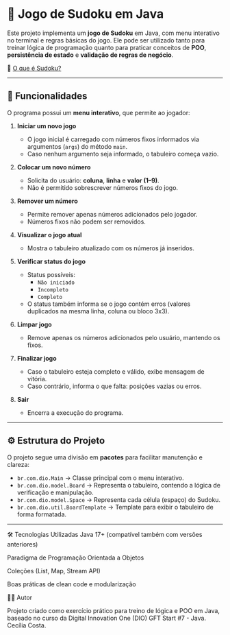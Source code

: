 # 🧩 Jogo de Sudoku em Java

Este projeto implementa um **jogo de Sudoku** em Java, com menu interativo no terminal e regras básicas do jogo. Ele pode ser utilizado tanto para treinar lógica de programação quanto para praticar conceitos de **POO**, **persistência de estado** e **validação de regras de negócio**.  

📖 [O que é Sudoku?](https://pt.wikipedia.org/wiki/Sudoku)

---

## 🚀 Funcionalidades

O programa possui um **menu interativo**, que permite ao jogador:  

1. **Iniciar um novo jogo**  
   - O jogo inicial é carregado com números fixos informados via argumentos (`args`) do método `main`.  
   - Caso nenhum argumento seja informado, o tabuleiro começa vazio.  

2. **Colocar um novo número**  
   - Solicita do usuário: **coluna**, **linha** e **valor (1–9)**.  
   - Não é permitido sobrescrever números fixos do jogo.  

3. **Remover um número**  
   - Permite remover apenas números adicionados pelo jogador.  
   - Números fixos não podem ser removidos.  

4. **Visualizar o jogo atual**  
   - Mostra o tabuleiro atualizado com os números já inseridos.  

5. **Verificar status do jogo**  
   - Status possíveis:  
     - `Não iniciado`  
     - `Incompleto`  
     - `Completo`  
   - O status também informa se o jogo contém erros (valores duplicados na mesma linha, coluna ou bloco 3x3).  

6. **Limpar jogo**  
   - Remove apenas os números adicionados pelo usuário, mantendo os fixos.  

7. **Finalizar jogo**  
   - Caso o tabuleiro esteja completo e válido, exibe mensagem de vitória.  
   - Caso contrário, informa o que falta: posições vazias ou erros.  

8. **Sair**  
   - Encerra a execução do programa.  

---

## ⚙️ Estrutura do Projeto

O projeto segue uma divisão em **pacotes** para facilitar manutenção e clareza:  

- `br.com.dio.Main` → Classe principal com o menu interativo.  
- `br.com.dio.model.Board` → Representa o tabuleiro, contendo a lógica de verificação e manipulação.  
- `br.com.dio.model.Space` → Representa cada célula (espaço) do Sudoku.  
- `br.com.dio.util.BoardTemplate` → Template para exibir o tabuleiro de forma formatada.  

---

🛠️ Tecnologias Utilizadas
Java 17+ (compatível também com versões anteriores)

Paradigma de Programação Orientada a Objetos

Coleções (List, Map, Stream API)

Boas práticas de clean code e modularização

👨‍💻 Autor

Projeto criado como exercício prático para treino de lógica e POO em Java, baseado no curso da Digital Innovation One (DIO) GFT Start #7 - Java.
Cecília Costa.
